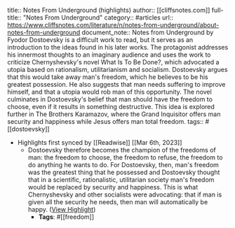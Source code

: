 title:: Notes From Underground (highlights)
author:: [[cliffsnotes.com]]
full-title:: "Notes From Underground"
category:: #articles
url:: https://www.cliffsnotes.com/literature/n/notes-from-underground/about-notes-from-underground
document_note:: Notes from Underground by Fyodor Dostoevsky is a difficult work to read, but it serves as an introduction to the ideas found in his later works. The protagonist addresses his innermost thoughts to an imaginary audience and uses the work to criticize Chernyshevsky's novel What Is To Be Done?, which advocated a utopia based on rationalism, utilitarianism and socialism. Dostoevsky argues that this would take away man's freedom, which he believes to be his greatest possession. He also suggests that man needs suffering to improve himself, and that a utopia would rob man of this opportunity. The novel culminates in Dostoevsky's belief that man should have the freedom to choose, even if it results in something destructive. This idea is explored further in The Brothers Karamazov, where the Grand Inquisitor offers man security and happiness while Jesus offers man total freedom.
tags:: #[[dostoevsky]]

- Highlights first synced by [[Readwise]] [[Mar 6th, 2023]]
	- Dostoevsky therefore becomes the champion of the freedoms of man: the freedom to choose, the freedom to refuse, the freedom to do anything he wants to do. For Dostoevsky, then, man's freedom was the greatest thing that he possessed and Dostoevsky thought that in a scientific, rationalistic, utilitarian society man's freedom would be replaced by security and happiness. This is what Chernyshevsky and other socialists were advocating: that if man is given all the security he needs, then man will automatically be happy. ([View Highlight](https://read.readwise.io/read/01gtd2szf94bxhtk9gfqd3csx0))
		- **Tags**: #[[freedom]]